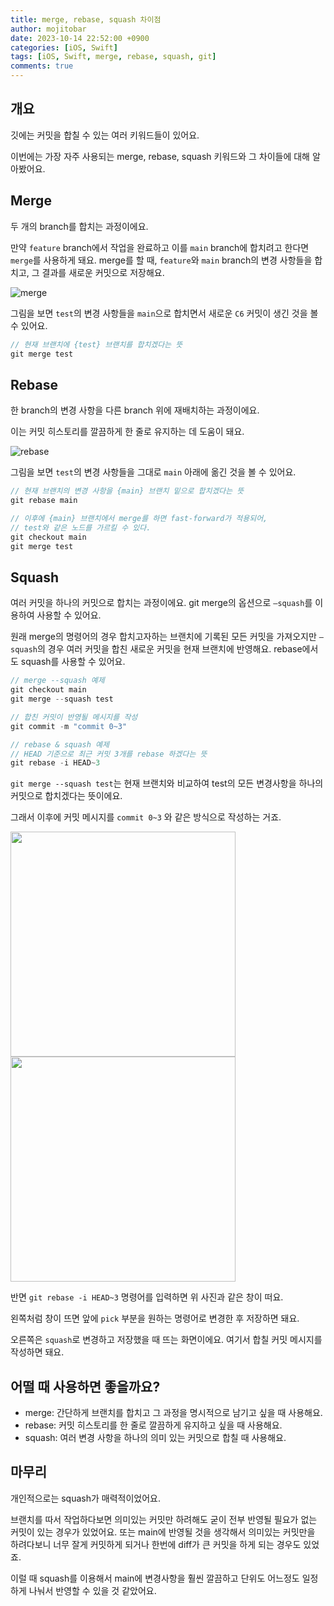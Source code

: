 ```yaml
---
title: merge, rebase, squash 차이점
author: mojitobar
date: 2023-10-14 22:52:00 +0900
categories: [iOS, Swift]
tags: [iOS, Swift, merge, rebase, squash, git]
comments: true
---
```


## 개요

깃에는 커밋을 합칠 수 있는 여러 키워드들이 있어요.

이번에는 가장 자주 사용되는 merge, rebase, squash 키워드와 그 차이들에 대해 알아봤어요.

## Merge

두 개의 branch를 합치는 과정이에요.

만약 `feature` branch에서 작업을 완료하고 이를 `main` branch에 합치려고 한다면 `merge`를 사용하게 돼요. merge를 할 때, `feature`와 `main` branch의 변경 사항들을 합치고, 그 결과를 새로운 커밋으로 저장해요.

![merge](https://github.com/MojitoBar/MojitoBar.github.io/assets/16567811/6117c62d-5648-411e-926a-4c940697e531)

그림을 보면 `test`의 변경 사항들을 `main`으로 합치면서 새로운 `C6` 커밋이 생긴 것을 볼 수 있어요.

```swift
// 현재 브랜치에 {test} 브랜치를 합치겠다는 뜻
git merge test
```

## Rebase

한 branch의 변경 사항을 다른 branch 위에 재배치하는 과정이에요.

이는 커밋 히스토리를 깔끔하게 한 줄로 유지하는 데 도움이 돼요.

![rebase](https://github.com/MojitoBar/MojitoBar.github.io/assets/16567811/4db20f6f-d335-41cc-ad20-5c730b37108f)

그림을 보면 `test`의 변경 사항들을 그대로 `main` 아래에 옮긴 것을 볼 수 있어요.

```swift
// 현재 브랜치의 변경 사항을 {main} 브랜치 밑으로 합치겠다는 뜻
git rebase main

// 이후에 {main} 브랜치에서 merge를 하면 fast-forward가 적용되어,
// test와 같은 노드를 가르킬 수 있다.
git checkout main
git merge test
```

## Squash

여러 커밋을 하나의 커밋으로 합치는 과정이에요. git merge의 옵션으로 `—squash`를 이용하여 사용할 수 있어요.

원래 merge의 명령어의 경우 합치고자하는 브랜치에 기록된 모든 커밋을 가져오지만 `—squash`의 경우 여러 커밋을 합친 새로운 커밋을 현재 브랜치에 반영해요. rebase에서도 squash를 사용할 수 있어요.

```swift
// merge --squash 예제
git checkout main
git merge --squash test

// 합친 커밋이 반영될 메시지를 작성
git commit -m "commit 0~3"

// rebase & squash 예제
// HEAD 기준으로 최근 커밋 3개를 rebase 하겠다는 뜻
git rebase -i HEAD~3
```

`git merge --squash test`는 현재 브랜치와 비교하여 test의 모든 변경사항을 하나의 커밋으로 합치겠다는 뜻이에요.

그래서 이후에 커밋 메시지를 `commit 0~3` 와 같은 방식으로 작성하는 거죠.

<div>
<img src="https://github.com/MojitoBar/MojitoBar.github.io/assets/16567811/f4db3770-1c43-4fcc-9b8f-c2761e22461b" width="360" >
<img src="https://github.com/MojitoBar/MojitoBar.github.io/assets/16567811/939e45b0-4c98-43c3-b876-5abb5205b09d" width="360" >
</div>

반면 `git rebase -i HEAD~3` 명령어를 입력하면 위 사진과 같은 창이 떠요.

왼쪽처럼 창이 뜨면 앞에 `pick` 부분을 원하는 명령어로 변경한 후 저장하면 돼요.

오른쪽은 `squash`로 변경하고 저장했을 때 뜨는 화면이에요. 여기서 합칠 커밋 메시지를 작성하면 돼요.

## 어떨 때 사용하면 좋을까요?

- merge: 간단하게 브랜치를 합치고 그 과정을 명시적으로 남기고 싶을 때 사용해요.
- rebase: 커밋 히스토리를 한 줄로 깔끔하게 유지하고 싶을 때 사용해요.
- squash: 여러 변경 사항을 하나의 의미 있는 커밋으로 합칠 때 사용해요.

## 마무리

개인적으로는 squash가 매력적이었어요.

브랜치를 따서 작업하다보면 의미있는 커밋만 하려해도 굳이 전부 반영될 필요가 없는 커밋이 있는 경우가 있었어요. 또는 main에 반영될 것을 생각해서 의미있는 커밋만을 하려다보니 너무 잘게 커밋하게 되거나 한번에 diff가 큰 커밋을 하게 되는 경우도 있었죠.

이럴 때 squash를 이용해서 main에 변경사항을 훨씬 깔끔하고 단위도 어느정도 일정하게 나눠서 반영할 수 있을 것 같았어요.

